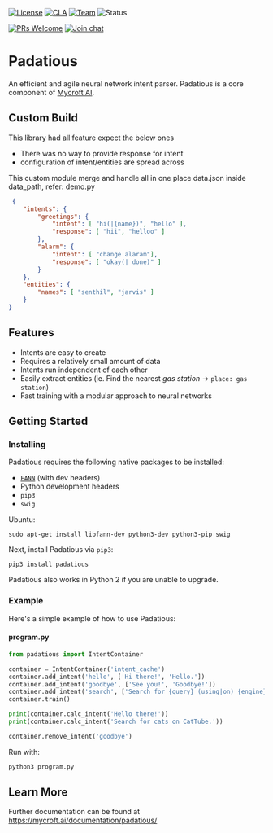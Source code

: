 [![License](https://img.shields.io/badge/License-Apache%202.0-blue.svg)](LICENSE.md) [![CLA](https://img.shields.io/badge/CLA%3F-Required-blue.svg)](https://mycroft.ai/cla) [![Team](https://img.shields.io/badge/Team-Mycroft_Core-violetblue.svg)](https://github.com/MycroftAI/contributors/blob/master/team/Mycroft%20Core.md) ![Status](https://img.shields.io/badge/-Production_ready-green.svg)

[![PRs Welcome](https://img.shields.io/badge/PRs-welcome-brightgreen.svg)](http://makeapullrequest.com)
[![Join chat](https://img.shields.io/badge/Mattermost-join_chat-brightgreen.svg)](https://chat.mycroft.ai/community/channels/machine-learning)

# Padatious

An efficient and agile neural network intent parser. Padatious is a core component of [Mycroft AI](https://mycroft.ai). 


## Custom Build

This library had all feature expect the below ones

 - There was no way to provide response for intent
 - configuration of intent/entities are spread across

This custom module merge and handle all in one place data.json inside data_path, refer: demo.py

```JSON
 {
    "intents": {
        "greetings": {
            "intent": [ "hi(|{name})", "hello" ],
            "response": [ "hii", "helloo" ]
        },
        "alarm": {
            "intent": [ "change alaram"],
            "response": [ "okay(| done)" ]
        }
    },
    "entities": {
        "names": [ "senthil", "jarvis" ]
    }
}
```

## Features

 - Intents are easy to create
 - Requires a relatively small amount of data
 - Intents run independent of each other
 - Easily extract entities (ie. Find the nearest *gas station* -> `place: gas station`)
 - Fast training with a modular approach to neural networks

## Getting Started

### Installing

Padatious requires the following native packages to be installed:

 - [`FANN`][fann] (with dev headers)
 - Python development headers
 - `pip3`
 - `swig`

Ubuntu:

```
sudo apt-get install libfann-dev python3-dev python3-pip swig
```

Next, install Padatious via `pip3`:

```
pip3 install padatious
```
Padatious also works in Python 2 if you are unable to upgrade.


[fann]:https://github.com/libfann/fann

### Example

Here's a simple example of how to use Padatious:

#### program.py
```Python
from padatious import IntentContainer

container = IntentContainer('intent_cache')
container.add_intent('hello', ['Hi there!', 'Hello.'])
container.add_intent('goodbye', ['See you!', 'Goodbye!'])
container.add_intent('search', ['Search for {query} (using|on) {engine}.'])
container.train()

print(container.calc_intent('Hello there!'))
print(container.calc_intent('Search for cats on CatTube.'))

container.remove_intent('goodbye')
```

Run with:

```bash
python3 program.py
```

## Learn More

Further documentation can be found at https://mycroft.ai/documentation/padatious/
